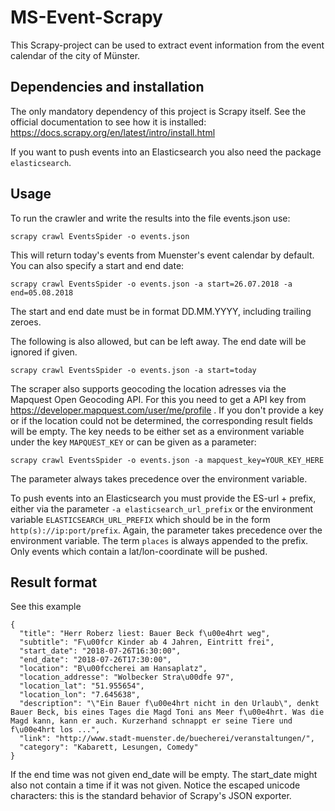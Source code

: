 ﻿# MS-Event-Scrapy
This Scrapy-project can be used to extract event information from the event calendar of the city of Münster.

## Dependencies and installation
The only mandatory dependency of this project is Scrapy itself. See the official documentation to see how it is installed:
https://docs.scrapy.org/en/latest/intro/install.html

If you want to push events into an Elasticsearch you also need the package `elasticsearch`.

## Usage
To run the crawler and write the results into the file events.json use:

    scrapy crawl EventsSpider -o events.json

This will return today's events from Muenster's event calendar by default. You can also specify a start and end date:

    scrapy crawl EventsSpider -o events.json -a start=26.07.2018 -a end=05.08.2018

The start and end date must be in format DD.MM.YYYY, including trailing zeroes.

The following is also allowed, but can be left away. The end date will be ignored if given.

    scrapy crawl EventsSpider -o events.json -a start=today
	
The scraper also supports geocoding the location adresses via the Mapquest Open Geocoding API. For this you need to get a API key from https://developer.mapquest.com/user/me/profile . If you don't provide a key or if the location could not be determined, the corresponding result fields will be empty. The key needs to be either set as a environment variable under the key `MAPQUEST_KEY` or can be given as a parameter:

    scrapy crawl EventsSpider -o events.json -a mapquest_key=YOUR_KEY_HERE

The parameter always takes precedence over the environment variable.

To push events into an Elasticsearch you must provide the ES-url + prefix, either via the parameter `-a elasticsearch_url_prefix` or the environment variable `ELASTICSEARCH_URL_PREFIX` which should be in the form `http(s)://ip:port/prefix`. Again, the parameter takes precedence over the environment variable. The term `places` is always appended to the prefix. Only events which contain a lat/lon-coordinate will be pushed.
	
## Result format

See this example
```
{
  "title": "Herr Roberz liest: Bauer Beck f\u00e4hrt weg",
  "subtitle": "F\u00fcr Kinder ab 4 Jahren, Eintritt frei",
  "start_date": "2018-07-26T16:30:00",
  "end_date": "2018-07-26T17:30:00",
  "location": "B\u00fccherei am Hansaplatz",
  "location_addresse": "Wolbecker Stra\u00dfe 97",
  "location_lat": "51.955654",
  "location_lon": "7.645638",
  "description": "\"Ein Bauer f\u00e4hrt nicht in den Urlaub\", denkt Bauer Beck, bis eines Tages die Magd Toni ans Meer f\u00e4hrt. Was die Magd kann, kann er auch. Kurzerhand schnappt er seine Tiere und f\u00e4hrt los ...",
  "link": "http://www.stadt-muenster.de/buecherei/veranstaltungen/",
  "category": "Kabarett, Lesungen, Comedy"
}
```
If the end time was not given end_date will be empty. The start_date might also not contain a time if it was not given. Notice the escaped unicode characters: this is the standard behavior of Scrapy's JSON exporter.
